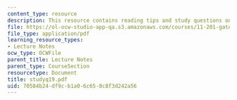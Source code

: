 ```yaml
---
content_type: resource
description: This resource contains reading tips and study questions on session 19.
file: https://ol-ocw-studio-app-qa.s3.amazonaws.com/courses/11-201-gateway-planning-action-fall-2005/70584b24df9cb1a06c658c8f3d242a56_studyq19.pdf
file_type: application/pdf
learning_resource_types:
- Lecture Notes
ocw_type: OCWFile
parent_title: Lecture Notes
parent_type: CourseSection
resourcetype: Document
title: studyq19.pdf
uid: 70584b24-df9c-b1a0-6c65-8c8f3d242a56
---
```

